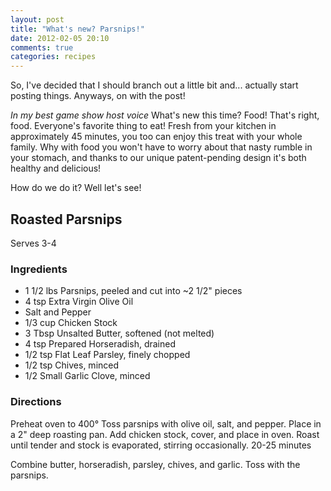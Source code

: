 ```yaml
---
layout: post
title: "What's new? Parsnips!"
date: 2012-02-05 20:10
comments: true
categories: recipes
---
```


So, I've decided that I should branch out a little bit and... actually start
posting things. Anyways, on with the post!

_In my best game show host voice_
What's new this time? Food! That's right, food. Everyone's favorite thing to
eat! Fresh from your kitchen in approximately 45 minutes, you too can enjoy
this treat with your whole family. Why with food you won't have to worry about
that nasty rumble in your stomach, and thanks to our unique patent-pending
design it's both healthy and delicious!

How do we do it? Well let's see!
<!-- more -->
## Roasted Parsnips ##

Serves 3-4

### Ingredients ###

* 1 1/2 lbs Parsnips, peeled and cut into ~2 1/2" pieces
* 4 tsp Extra Virgin Olive Oil
* Salt and Pepper
* 1/3 cup Chicken Stock
* 3 Tbsp Unsalted Butter, softened (not melted)
* 4 tsp Prepared Horseradish, drained
* 1/2 tsp Flat Leaf Parsley, finely chopped
* 1/2 tsp Chives, minced
* 1/2 Small Garlic Clove, minced

### Directions ###

Preheat oven to 400&deg;
Toss parsnips with olive oil, salt, and pepper. Place in a 2" deep roasting
pan. Add chicken stock, cover, and place in oven. Roast until tender and stock
is evaporated, stirring occasionally. 20-25 minutes

Combine butter, horseradish, parsley, chives, and garlic. Toss with the parsnips.